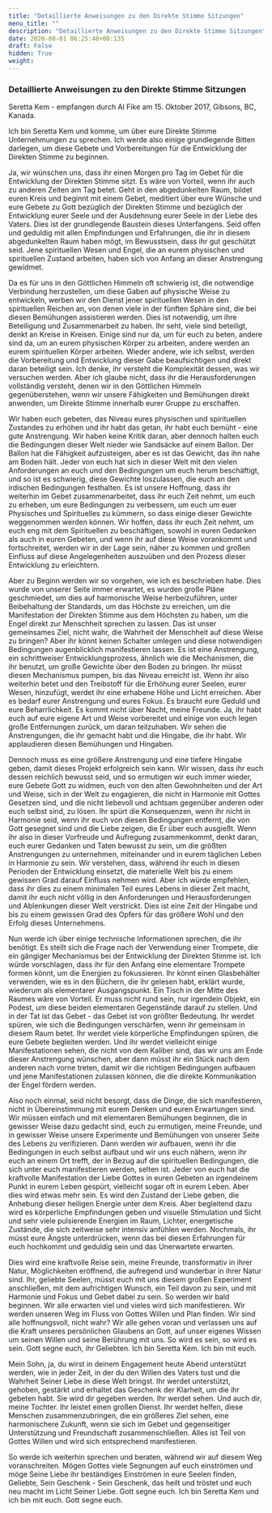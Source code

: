 ```yaml
---
title: "Detaillierte Anweisungen zu den Direkte Stimme Sitzungen"
menu_title: ""
description: "Detaillierte Anweisungen zu den Direkte Stimme Sitzungen"
date: 2020-08-01 06:25:48+00:135
draft: False
hidden: True
weight:
---
```

### Detaillierte Anweisungen zu den Direkte Stimme Sitzungen

Seretta Kem - empfangen durch Al Fike am 15. Oktober 2017, Gibsons, BC, Kanada.

Ich bin Seretta Kem und komme, um über eure Direkte Stimme Unternehmungen zu sprechen. Ich werde also einige grundlegende Bitten darlegen, um diese Gebete und Vorbereitungen für die Entwicklung der Direkten Stimme zu beginnen.

Ja, wir wünschen uns, dass ihr einen Morgen pro Tag im Gebet für die Entwicklung der Direkten Stimme sitzt. Es wäre von Vorteil, wenn ihr auch zu anderen Zeiten am Tag betet. Geht in den abgedunkelten Raum, bildet euren Kreis und beginnt mit einem Gebet, meditiert über eure Wünsche und eure Gebete zu Gott bezüglich der Direkten Stimme und bezüglich der Entwicklung eurer Seele und der Ausdehnung eurer Seele in der Liebe des Vaters. Dies ist der grundlegende Baustein dieses Unterfangens. Seid offen und geduldig mit allen Empfindungen und Erfahrungen, die ihr in diesem abgedunkelten Raum haben mögt, im Bewusstsein, dass ihr gut geschützt seid. Jene spirituellen Wesen und Engel, die an eurem physischen und spirituellen Zustand arbeiten, haben sich von Anfang an dieser Anstrengung gewidmet.

Da es für uns in den Göttlichen Himmeln oft schwierig ist, die notwendige Verbindung herzustellen, um diese Gaben auf physische Weise zu entwickeln, werben wir den Dienst jener spirituellen Wesen in den spirituellen Reichen an, von denen viele in der fünften Sphäre sind, die bei diesen Bemühungen assistieren werden. Dies ist notwendig, um ihre Beteiligung und Zusammenarbeit zu haben. Ihr seht, viele sind beteiligt, denkt an Kreise in Kreisen. Einige sind nur da, um für euch zu beten, andere sind da, um an eurem physischen Körper zu arbeiten, andere werden an eurem spirituellen Körper arbeiten. Wieder andere, wie ich selbst, werden die Vorbereitung und Entwicklung dieser Gabe beaufsichtigen und direkt daran beteiligt sein. Ich denke, ihr versteht die Komplexität dessen, was wir versuchen werden. Aber ich glaube nicht, dass ihr die Herausforderungen vollständig versteht, denen wir in den Göttlichen Himmeln gegenüberstehen, wenn wir unsere Fähigkeiten und Bemühungen direkt anwenden, um Direkte Stimme innerhalb eurer Gruppe zu erschaffen.

Wir haben euch gebeten, das Niveau eures physischen und spirituellen Zustandes zu erhöhen und ihr habt das getan, ihr habt euch bemüht - eine gute Anstrengung. Wir haben keine Kritik daran, aber dennoch halten euch die Bedingungen dieser Welt nieder wie Sandsäcke auf einem Ballon. Der Ballon hat die Fähigkeit aufzusteigen, aber es ist das Gewicht, das ihn nahe am Boden hält. Jeder von euch hat sich in dieser Welt mit den vielen Anforderungen an euch und den Bedingungen um euch herum beschäftigt, und so ist es schwierig, diese Gewichte loszulassen, die euch an den irdischen Bedingungen festhalten. Es ist unsere Hoffnung, dass ihr weiterhin im Gebet zusammenarbeitet, dass ihr euch Zeit nehmt, um euch zu erheben, um eure Bedingungen zu verbessern, um euch um euer Physisches und Spirituelles zu kümmern, so dass einige dieser Gewichte weggenommen werden können. Wir hoffen, dass ihr euch Zeit nehmt, um euch eng mit dem Spirituellen zu beschäftigen, sowohl in euren Gedanken als auch in euren Gebeten, und wenn ihr auf diese Weise vorankommt und fortschreitet, werden wir in der Lage sein, näher zu kommen und großen Einfluss auf diese Angelegenheiten auszuüben und den Prozess dieser Entwicklung zu erleichtern.

Aber zu Beginn werden wir so vorgehen, wie ich es beschrieben habe. Dies wurde von unserer Seite immer erwartet, es wurden große Pläne geschmiedet, um dies auf harmonische Weise herbeizuführen, unter Beibehaltung der Standards, um das Höchste zu erreichen, um die Manifestation der Direkten Stimme aus dem Höchsten zu haben, um die Engel direkt zur Menschheit sprechen zu lassen. Das ist unser gemeinsames Ziel, nicht wahr, die Wahrheit der Menschheit auf diese Weise zu bringen? Aber ihr könnt keinen Schalter umlegen und diese notwendigen Bedingungen augenblicklich manifestieren lassen. Es ist eine Anstrengung, ein schrittweiser Entwicklungsprozess, ähnlich wie die Mechanismen, die ihr benutzt, um große Gewichte über den Boden zu bringen. Ihr müsst diesen Mechanismus pumpen, bis das Niveau erreicht ist. Wenn ihr also weiterhin betet und den Treibstoff für die Erhöhung eurer Seelen, eurer Wesen, hinzufügt, werdet ihr eine erhabene Höhe und Licht erreichen. Aber es bedarf eurer Anstrengung und eures Fokus. Es braucht eure Geduld und eure Beharrlichkeit. Es kommt nicht über Nacht, meine Freunde. Ja, ihr habt euch auf eure eigene Art und Weise vorbereitet und einige von euch legen große Entfernungen zurück, um daran teilzuhaben. Wir sehen die Anstrengungen, die ihr gemacht habt und die Hingabe, die ihr habt. Wir applaudieren diesen Bemühungen und Hingaben.

Dennoch muss es eine größere Anstrengung und eine tiefere Hingabe geben, damit dieses Projekt erfolgreich sein kann. Wir wissen, dass ihr euch dessen reichlich bewusst seid, und so ermutigen wir euch immer wieder, eure Gebete Gott zu widmen, euch von den alten Gewohnheiten und der Art und Weise, sich in der Welt zu engagieren, die nicht in Harmonie mit Gottes Gesetzen sind, und die nicht liebevoll und achtsam gegenüber anderen oder euch selbst sind, zu lösen. Ihr spürt die Konsequenzen, wenn ihr nicht in Harmonie seid, wenn ihr euch von diesen Bedingungen entfernt, die von Gott gesegnet sind und die Liebe zeigen, die Er über euch ausgießt. Wenn ihr also in dieser Vorfreude und Aufregung zusammenkommt, denkt daran, euch eurer Gedanken und Taten bewusst zu sein, um die größten Anstrengungen zu unternehmen, miteinander und in eurem täglichen Leben in Harmonie zu sein. Wir verstehen, dass, während ihr euch in diesen Perioden der Entwicklung einsetzt, die materielle Welt bis zu einem gewissen Grad darauf Einfluss nehmen wird. Aber ich würde empfehlen, dass ihr dies zu einem minimalen Teil eures Lebens in dieser Zeit macht, damit ihr euch nicht völlig in den Anforderungen und Herausforderungen und Ablenkungen dieser Welt verstrickt. Dies ist eine Zeit der Hingabe und bis zu einem gewissen Grad des Opfers für das größere Wohl und den Erfolg dieses Unternehmens.

Nun werde ich über einige technische Informationen sprechen, die ihr benötigt. Es stellt sich die Frage nach der Verwendung einer Trompete, die ein gängiger Mechanismus bei der Entwicklung der Direkten Stimme ist. Ich würde vorschlagen, dass ihr für den Anfang eine elementare Trompete formen könnt, um die Energien zu fokussieren. Ihr könnt einen Glasbehälter verwenden, wie es in den Büchern, die ihr gelesen habt, erklärt wurde, wiederum als elementarer Ausgangspunkt. Ein Tisch in der Mitte des Raumes wäre von Vorteil. Er muss nicht rund sein, nur irgendein Objekt, ein Podest, um diese beiden elementaren Gegenstände darauf zu stellen. Und in der Tat ist das Gebet - das Gebet ist von größter Bedeutung. Ihr werdet spüren, wie sich die Bedingungen verschärfen, wenn ihr gemeinsam in diesem Raum betet. Ihr werdet viele körperliche Empfindungen spüren, die eure Gebete begleiten werden. Und ihr werdet vielleicht einige Manifestationen sehen, die nicht von dem Kaliber sind, das wir uns am Ende dieser Anstrengung wünschen, aber dann müsst ihr ein Stück nach dem anderen nach vorne treten, damit wir die richtigen Bedingungen aufbauen und jene Manifestationen zulassen können, die die direkte Kommunikation der Engel fördern werden.

Also noch einmal, seid nicht besorgt, dass die Dinge, die sich manifestieren, nicht in Übereinstimmung mit eurem Denken und euren Erwartungen sind. Wir müssen einfach und mit elementaren Bemühungen beginnen, die in gewisser Weise dazu gedacht sind, euch zu ermutigen, meine Freunde, und in gewisser Weise unsere Experimente und Bemühungen von unserer Seite des Lebens zu verifizieren. Dann werden wir aufbauen, wenn ihr die Bedingungen in euch selbst aufbaut und wir uns euch nähern, wenn ihr euch an einem Ort trefft, der in Bezug auf die spirituellen Bedingungen, die sich unter euch manifestieren werden, selten ist. Jeder von euch hat die kraftvolle Manifestation der Liebe Gottes in euren Gebeten an irgendeinem Punkt in eurem Leben gespürt, vielleicht sogar oft in eurem Leben. Aber dies wird etwas mehr sein. Es wird den Zustand der Liebe geben, die Anhebung dieser heiligen Energie unter dem Kreis. Aber begleitend dazu wird es körperliche Empfindungen geben und visuelle Stimulation und Sicht und sehr viele pulsierende Energien im Raum, Lichter, energetische Zustände, die sich zeitweise sehr intensiv anfühlen werden. Nochmals, ihr müsst eure Ängste unterdrücken, wenn das bei diesen Erfahrungen für euch hochkommt und geduldig sein und das Unerwartete erwarten.

Dies wird eine kraftvolle Reise sein, meine Freunde, transformativ in ihrer Natur, Möglichkeiten eröffnend, die aufregend und wunderbar in ihrer Natur sind. Ihr, geliebte Seelen, müsst euch mit uns diesem großen Experiment anschließen, mit dem aufrichtigen Wunsch, ein Teil davon zu sein, und mit Harmonie und Fokus und Gebet dabei zu sein. So werden wir bald beginnen. Wir alle erwarten viel und vieles wird sich manifestieren. Wir werden unseren Weg im Fluss von Gottes Willen und Plan finden. Wir sind alle hoffnungsvoll, nicht wahr? Wir alle gehen voran und verlassen uns auf die Kraft unseres persönlichen Glaubens an Gott, auf unser eigenes Wissen um seinen Willen und seine Berührung mit uns. So wird es sein, so wird es sein. Gott segne euch, ihr Geliebten. Ich bin Seretta Kem. Ich bin mit euch.

Mein Sohn, ja, du wirst in deinem Engagement heute Abend unterstützt werden, wie in jeder Zeit, in der du den Willen des Vaters tust und die Wahrheit Seiner Liebe in diese Welt bringst. Ihr werdet unterstützt, gehoben, gestärkt und erhaltet das Geschenk der Klarheit, um die ihr gebeten habt. Sie wird dir gegeben werden. Ihr werdet sehen. Und auch dir, meine Tochter. Ihr leistet einen großen Dienst. Ihr werdet helfen, diese Menschen zusammenzubringen, die ein größeres Ziel sehen, eine harmonischere Zukunft, wenn sie sich im Gebet und gegenseitiger Unterstützung und Freundschaft zusammenschließen. Alles ist Teil von Gottes Willen und wird sich entsprechend manifestieren.

So werde ich weiterhin sprechen und beraten, während wir auf diesem Weg voranschreiten. Mögen Gottes viele Segnungen auf euch einströmen und möge Seine Liebe ihr beständiges Einströmen in eure Seelen finden, Geliebte, Sein Geschenk - Sein Geschenk, das heilt und tröstet und euch neu macht im Licht Seiner Liebe. Gott segne euch. Ich bin Seretta Kem und ich bin mit euch. Gott segne euch.
